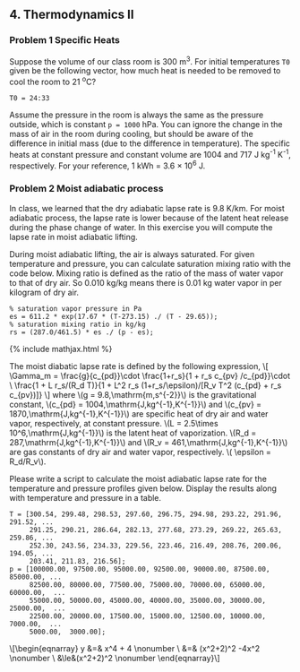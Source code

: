 
## 4. Thermodynamics II

### Problem 1 Specific Heats

Suppose the volume of our class room is 300 m<sup>3</sup>. For initial temperatures `T0` given be the following vector, how much heat is needed to be removed to cool the room to 21 <sup>o</sup>C?
```
T0 = 24:33
```
Assume the pressure in the room is always the same as the pressure outside, which is constant `p = 1000` hPa. You can ignore the change in the mass of air in the room during cooling, but should be aware of the difference in initial mass (due to the difference in temperature). The specific heats at constant pressure and constant volume are 1004 and 717 J kg<sup>-1</sup> K<sup>-1</sup>, respectively. For your reference, 1 kWh = 3.6 <span>&#215;</span> 10<sup>6</sup> J.

### Problem 2 Moist adiabatic process

In class, we learned that the dry adiabatic lapse rate is 9.8 K/km. For moist adiabatic process, the lapse rate is lower because of the latent heat release during the phase change of water. In this exercise you will compute the lapse rate in moist adiabatic lifting. 

During moist adiabatic lifting, the air is always saturated. For given temperature and pressure, you can calculate saturation mixing ratio with the code below. Mixing ratio is defined as the ratio of the mass of water vapor to that of dry air. So 0.010 kg/kg means there is 0.01 kg water vapor in per kilogram of dry air.
```
% saturation vapor pressure in Pa
es = 611.2 * exp(17.67 * (T-273.15) ./ (T - 29.65));
% saturation mixing ratio in kg/kg
rs = (287.0/461.5) * es ./ (p - es);
```
{% include mathjax.html %}

The moist diabatic lapse rate is defined by the following expression,
\\[
\Gamma_m = \frac{g}{c_{pd}}\cdot \frac{1+r_s}{1 + r_s c_{pv} /c_{pd}}\cdot \\
\frac{1 + L r_s/(R_d T)}{1 + L^2 r_s (1+r_s/\epsilon)/[R_v T^2 (c_{pd} + r_s c_{pv})]}
\\]
where \\(g = 9.8\,\mathrm{m\,s^{-2}}\\) is the gravitational constant, \\(c_{pd} = 
1004\,\mathrm{J\,kg^{-1}\,K^{-1}}\\) and \\(c_{pv} = 1870\,\mathrm{J\,kg^{-1}\,K^{-1}}\\) are specific heat of dry air and water vapor, respectively, at constant pressure. \\(L = 2.5\times 10^6\,\mathrm{J\,kg^{-1}}\\) is the latent heat of vaporization. 
\\(R_d = 287\,\mathrm{J\,kg^{-1}\,K^{-1}}\\) and \\(R_v = 461\,\mathrm{J\,kg^{-1}\,K^{-1}}\\) are gas constants of dry air and water vapor, respectively. \\( \epsilon = R_d/R_v\\).

Please write a script to calculate the moist adiabatic lapse rate for the temperature and pressure profiles given below. Display the results along with temperature and pressure in a table.
```
T = [300.54, 299.48, 298.53, 297.60, 296.75, 294.98, 293.22, 291.96, 291.52, ...
     291.25, 290.21, 286.64, 282.13, 277.68, 273.29, 269.22, 265.63, 259.86, ... 
     252.30, 243.56, 234.33, 229.56, 223.46, 216.49, 208.76, 200.06, 194.05, ... 
     203.41, 211.83, 216.56];
p = [100000.00, 97500.00, 95000.00, 92500.00, 90000.00, 87500.00, 85000.00, ...
     82500.00, 80000.00, 77500.00, 75000.00, 70000.00, 65000.00, 60000.00,  ...
     55000.00, 50000.00, 45000.00, 40000.00, 35000.00, 30000.00, 25000.00,  ... 
     22500.00, 20000.00, 17500.00, 15000.00, 12500.00, 10000.00,  7000.00,  ...
     5000.00,  3000.00];
```

\\[\begin{eqnarray} 
y &=& x^4 + 4      \nonumber \\
&=& (x^2+2)^2 -4x^2 \nonumber \\
&\le&(x^2+2)^2    \nonumber
\end{eqnarray}\\]



